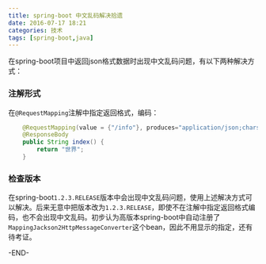 ```yaml
---
title: spring-boot 中文乱码解决拾遗
date: 2016-07-17 18:21
categories: 技术
tags: [spring-boot,java] 
---
```


在spring-boot项目中返回json格式数据时出现中文乱码问题，有以下两种解决方式：

<!-- more -->

### 注解形式
在`@RequestMapping`注解中指定返回格式，编码：
``` java
    @RequestMapping(value = {"/info"}, produces="application/json;charset=utf-8")
    @ResponseBody
	public String index() {
		return "世界";
	}
```

### 检查版本
在spring-boot`1.2.3.RELEASE`版本中会出现中文乱码问题，使用上述解决方式可以解决。后来无意中把版本改为`1.2.3.RELEASE`，即使不在注解中指定返回格式编码，也不会出现中文乱码。初步认为高版本spring-boot中自动注册了`MappingJackson2HttpMessageConverter`这个bean，因此不用显示的指定，还有待考证。


-END-